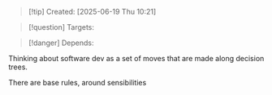 
>[!tip] Created: [2025-06-19 Thu 10:21]

>[!question] Targets: 

>[!danger] Depends: 

Thinking about software dev as a set of moves that are made along decision trees.

There are base rules, around sensibilities